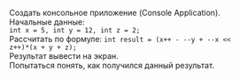 Создать консольное приложение (Console Application). 
<br>Начальные данные:
<br><code>int x = 5, int y = 12, int z = 2;</code>
<br>Рассчитать по формуле:
<code>int result = (x++ - --y + --x << z++)*(x + y + z);</code>
<br>Результат вывести на экран.
<br>Попытаться понять, как получился данный результат.
